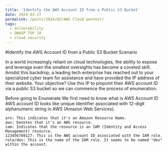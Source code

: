 ```yaml
---
title: 'Identify the AWS Account ID from a Public S3 Bucket'
date: 2024-03-27
permalink: /posts/2024/02/AWS Cloud pentest/
tags:
  - Vulnerability
  - OWASP TOP 10
  - cloud security
---
```

#Identify the AWS Account ID from a Public S3 Bucket
Scenario

In a world increasingly reliant on cloud technologies, the ability to expose and leverage even the smallest oversights has become a coveted skill. Amidst this backdrop, a leading tech enterprise has reached out to your specialized cyber team for assistance and have provided the IP address of their website. Your objective? Use this IP to pinpoint their AWS account ID via a public S3 bucket so we can commence the process of enumeration.

Before going to Enumerate We first need to know what is AWS Account ID
AWS account ID looks like unique Identifier associated with 12-digit alphanumeric string in AWS (Amazon Web Services).

    arn: This indicates that it's an Amazon Resource Name.
    aws: Denotes that it's an AWS resource.
    iam: Indicates that the resource is an IAM (Identity and Access Management) resource.
    123456789127: This is the AWS account ID associated with the IAM role.
    role/dev: This is the name of the IAM role. It seems to be named "dev" within the account.



